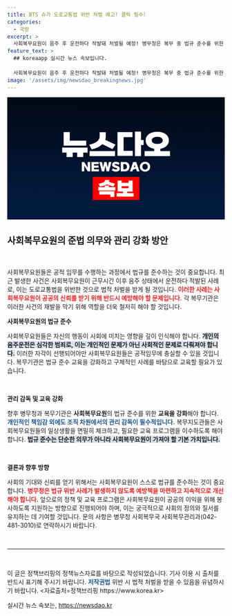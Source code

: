 ```yaml
---
title: BTS 슈가 도로교통법 위반 처벌 예고! 클릭 필수!
categories:
  - 국방
excerpt: >
  사회복무요원이 음주 후 운전하다 적발돼 처벌될 예정! 병무청은 복무 중 법규 준수를 위한 교육 강화를 약속했습니다. 이 사건의 전말과 더 많은 이야기를 확인해보세요!
feature_text: >
  ## koreaapp 실시간 뉴스 속보입니다.

  사회복무요원이 음주 후 운전하다 적발돼 처벌될 예정! 병무청은 복무 중 법규 준수를 위한 교육 강화를 약속했습니다. 이 사건의 전말과 더 많은 이야기를 확인해보세요!
image: '/assets/img/newsdao_breakingnews.jpg'
---
```


<p><img src="/assets/img/newsdao_breakingnews.jpg" alt="koreaapp 속보" /></p>

<h2 data-ke-size="size26">사회복무요원의 준법 의무와 관리 강화 방안</h2>

<p data-ke-size="size16">&nbsp;</p>

<p>사회복무요원들은 공적 임무를 수행하는 과정에서 법규를 준수하는 것이 중요합니다. 최근 발생한 사건은 사회복무요원이 근무시간 이후 음주 상태에서 운전하다 적발된 사례로, 이는 도로교통법을 위반한 것으로 법적 처벌을 받게 될 것입니다. <b><span style="color: #ee2323;">이러한 사례는 사회복무요원이 공공의 신뢰를 받기 위해 반드시 예방해야 할 문제입니다.</span></b> 각 복무기관은 이러한 사건의 재발을 막기 위해 역할을 더욱 철저히 해야 할 것입니다.</p>

<p><strong>사회복무요원의 법규 준수</strong></p>

<p>사회복무요원들은 자신의 행동이 사회에 미치는 영향을 깊이 인식해야 합니다. <b><span style="background-color: #21538527;">개인의 음주운전은 심각한 범죄로, 이는 개인적인 문제가 아닌 사회적인 문제로 다뤄져야 합니다.</span></b> 이러한 자각이 선행되어야만 사회복무요원들은 공적임무에 충실할 수 있을 것입니다. 복무기관은 법규 준수 교육을 강화하고 구체적인 사례를 바탕으로 교육할 필요가 있습니다.</p>

<p data-ke-size="size16">&nbsp;</p>

<p><strong>관리 감독 및 교육 강화</strong></p>

<p>향후 병무청과 복무기관은 <b>사회복무요원</b>의 법규 준수를 위한 <b>교육을 강화</b>해야 합니다. <b><span style="color: #1a5490;">개인적인 책임감 외에도 조직 차원에서의 관리 감독이 필수적입니다.</span></b> 복무지도관들은 사회복무요원들의 일상생활을 면밀히 체크하고, 필요한 교육 프로그램을 이수하도록 해야 합니다. <b><span style="background-color: #21538527;">법규 준수는 단순한 의무가 아니라 사회복무요원이 가져야 할 기본 가치입니다.</span></b></p>

<p data-ke-size="size16">&nbsp;</p>

<p><strong>결론과 향후 방향</strong></p>

<p>사회의 기대와 신뢰를 얻기 위해서는 사회복무요원이 스스로 법규를 준수하는 것이 중요합니다. <b><span style="color: #ee2323;">병무청은 법규 위반 사례가 발생하지 않도록 예방책을 마련하고 지속적으로 개선해야 합니다.</span></b> 앞으로의 정책 및 교육 프로그램은 사회복무요원이 공공의 이익을 위해 봉사하도록 지원하는 방향으로 진행되어야 하며, 이는 궁극적으로 사회의 정의와 질서를 유지하는 데 기여할 것입니다. 문의 사항은 병무청 사회복무국 사회복무관리과(042-481-3010)로 연락하시기 바랍니다.</p>

<p data-ke-size="size16">&nbsp;</p>

<hr>

<p data-ke-size="size16">&nbsp;</p>

<p>이 글은 정책브리핑의 정책뉴스자료를 바탕으로 작성되었습니다. 기사 이용 시 출처를 반드시 표기해 주시기 바랍니다. <span style="color: #1a5490;"><b>저작권법</b></span> 위반 시 법적 처벌을 받을 수 있음을 유념하시기 바랍니다. &lt;자료출처=정책브리핑 https://www.korea.kr></p>
실시간 뉴스 속보는, <a href="https://newsdao.kr" rel="dofollow">https://newsdao.kr</a>


